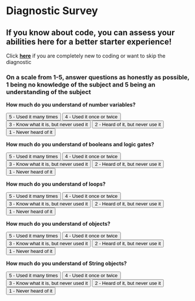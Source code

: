 # Diagnostic Survey

## If you know about code, you can assess your abilities here for a better starter experience!

Click **<a href="" class="button">here</a>** if you are completely new to coding or want to skip the diagnostic


### On a scale from 1-5, answer questions as honestly as possible, 1 being no knowledge of the subject and 5 being an understanding of the subject

**How much do you understand of number variables?**
<div class="button-group minor-group">
    <button class="button" type="submit">5 - Used it many times</button>
    <button class="button" type="submit">4 - Used it once or twice</button>
    <button class="button" type="submit">3 - Know what it is, but never used it</button>
    <button class="button" type="submit">2 - Heard of it, but never use it</button>
    <button class="button" type="submit">1 - Never heard of it</button>
</div>

**How much do you understand of booleans and logic gates?**
<div class="button-group minor-group">
    <button class="button" type="submit">5 - Used it many times</button>
    <button class="button" type="submit">4 - Used it once or twice</button>
    <button class="button" type="submit">3 - Know what it is, but never used it</button>
    <button class="button" type="submit">2 - Heard of it, but never use it</button>
    <button class="button" type="submit">1 - Never heard of it</button>
</div>

**How much do you understand of loops?**
<div class="button-group minor-group">
    <button class="button" type="submit">5 - Used it many times</button>
    <button class="button" type="submit">4 - Used it once or twice</button>
    <button class="button" type="submit">3 - Know what it is, but never used it</button>
    <button class="button" type="submit">2 - Heard of it, but never use it</button>
    <button class="button" type="submit">1 - Never heard of it</button>
</div>

**How much do you understand of objects?**
<div class="button-group minor-group">
    <button class="button" type="submit">5 - Used it many times</button>
    <button class="button" type="submit">4 - Used it once or twice</button>
    <button class="button" type="submit">3 - Know what it is, but never used it</button>
    <button class="button" type="submit">2 - Heard of it, but never use it</button>
    <button class="button" type="submit">1 - Never heard of it</button>
</div>

**How much do you understand of String objects?**
<div class="button-group minor-group">
    <button class="button" type="submit">5 - Used it many times</button>
    <button class="button" type="submit">4 - Used it once or twice</button>
    <button class="button" type="submit">3 - Know what it is, but never used it</button>
    <button class="button" type="submit">2 - Heard of it, but never use it</button>
    <button class="button" type="submit">1 - Never heard of it</button>
</div>
